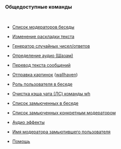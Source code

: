 ### **Общедоступные команды**
<br>

- [Список модераторов беседы](list/moders.md)

- [Изменение раскладки текста](list/fixlayout.md)

- [Генератор случайных чисел/ответов](list/roll.md)

- [Определение аудио (Шазам)](list/shazam.md)

- [Перевод текста сообщений](list/trans.md)

- [Отправка картинок](list/wh.md) ([wallhaven](https://wallhaven.cc))

- [Роль пользователя в беседе](list/whoami.md)

- [Очистка кэша чата (ЛС) команды wh](list/whreset.md)

- [Список замьюченных в беседе](list/muted.md)

- [Список замьюченных конкретным модератором](list/mutedby.md)

- [Аудио эффекты](list/fx/index.md)

- [Имя модератора замьютившего пользователя](list/whomuted.md)

- [Помощь](list/help.md)
